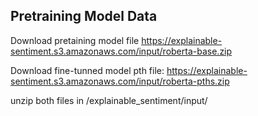## Pretraining Model Data

Download pretaining model file
https://explainable-sentiment.s3.amazonaws.com/input/roberta-base.zip

Download fine-tunned model pth file:
https://explainable-sentiment.s3.amazonaws.com/input/roberta-pths.zip

unzip both files in /explainable_sentiment/input/